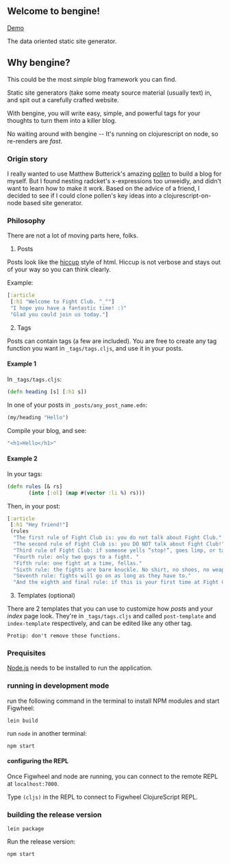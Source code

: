 ## Welcome to bengine!

[Demo](http://escherize.com/bengine/public)

The data oriented static site generator.

## Why bengine?

This could be the most _simple_ blog framework you can find.

Static site generators (take some meaty source material (usually text) in, and spit out a carefully crafted website.

With bengine, you will write easy, simple, and powerful tags for your thoughts to turn them into a killer blog.

No waiting around with bengine -- It's running on clojurescript on node, so re-renders are _fast_.

### Origin story

I really wanted to use Matthew Butterick's amazing [pollen](http://docs.racket-lang.org/pollen/) to build a blog for myself. But I found nesting radcket's x-expressions too unweidly, and didn't want to learn how to make it work.  Based on the advice of a friend, I decided to see if I could clone pollen's key ideas into a clojurescript-on-node based site generator.

### Philosophy

There are not a lot of moving parts here, folks.

1. Posts

Posts look like the [hiccup](http://hiccup.space) style of html. Hiccup is not verbose and stays out of your way so you can think clearly.

Example:
``` clojure
[:article
 [:h1 "Welcome to Fight Club. ^_^"]
 "I hope you have a fantastic time! :)"
 "Glad you could join us today."]
```

2. Tags

Posts can contain tags (a few are included). You are free to create any tag function you want in `_tags/tags.cljs`, and use it in your posts.

#### Example 1

In `_tags/tags.cljs`:
``` clojure
(defn heading [s] [:h1 s])
```

In one of your posts in `_posts/any_post_name.edn`:
``` clojure
(my/heading "Hello")
```

Compile your blog, and see:
``` clojure
"<h1>Hello</h1>"
```

#### Example 2

In your tags:
```clojure
(defn rules [& rs]
       (into [:ol] (map #(vector :li %) rs)))
```

Then, in your post:
```clojure
[:article
 [:h1 "Hey friend!"]
 (rules
  "The first rule of Fight Club is: you do not talk about Fight Club."
  "The second rule of Fight Club is: you DO NOT talk about Fight Club!"
  "Third rule of Fight Club: if someone yells “stop!”, goes limp, or taps out, the fight is over."
  "Fourth rule: only two guys to a fight. "
  "Fifth rule: one fight at a time, fellas."
  "Sixth rule: the fights are bare knuckle. No shirt, no shoes, no weapons."
  "Seventh rule: fights will go on as long as they have to."
  "And the eighth and final rule: if this is your first time at Fight Club, you have to fight.")]
```

3. Templates (optional)

There are 2 templates that you can use to customize how *posts* and your *index* page look. They're in `_tags/tags.cljs` and called `post-template` and `index-template` respectively, and can be edited like any other tag.

    Protip: don't remove those functions.

### Prequisites

[Node.js](https://nodejs.org/en/) needs to be installed to run the application.

### running in development mode

run the following command in the terminal to install NPM modules and start Figwheel:

```
lein build
```

run `node` in another terminal:

```
npm start
```

#### configuring the REPL

Once Figwheel and node are running, you can connect to the remote REPL at `localhost:7000`.

Type `(cljs)` in the REPL to connect to Figwheel ClojureScript REPL.


### building the release version

```
lein package
```

Run the release version:

```
npm start
```
